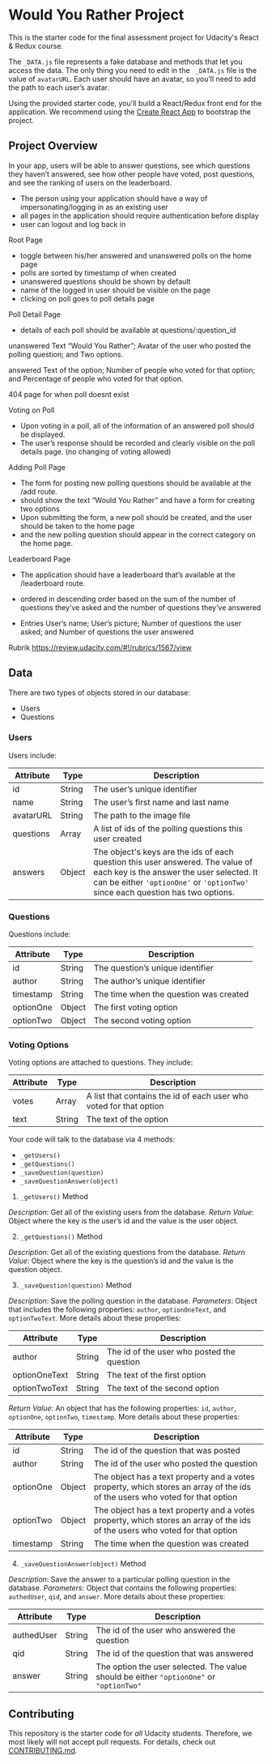 # Would You Rather Project

This is the starter code for the final assessment project for Udacity's React & Redux course.

The `_DATA.js` file represents a fake database and methods that let you access the data. The only thing you need to edit in the ` _DATA.js` file is the value of `avatarURL`. Each user should have an avatar, so you’ll need to add the path to each user’s avatar.

Using the provided starter code, you'll build a React/Redux front end for the application. We recommend using the [Create React App](https://github.com/facebook/create-react-app) to bootstrap the project.

## Project Overview

In your app, users will be able to answer questions, see which questions they haven’t answered, see how other people have voted, post questions, and see the ranking of users on the leaderboard.

* The person using your application should have a way of impersonating/logging in as an existing user
* all pages in the application should require authentication before display
* user can logout and log back in

Root Page
* toggle between his/her answered and unanswered polls on the home page
* polls are sorted by timestamp of when created
* unanswered questions should be shown by default
* name of the logged in user should be visible on the page
* clicking on poll goes to poll details page

Poll Detail Page
* details of each poll should be available at questions/:question_id

unanswered
Text “Would You Rather”;
Avatar of the user who posted the polling question; and
Two options.

answered
Text of the option;
Number of people who voted for that option; and
Percentage of people who voted for that option.

404 page for when poll doesnt exist

Voting on Poll
* Upon voting in a poll, all of the information of an answered poll should be displayed.
* The user’s response should be recorded and clearly visible on the poll details page. (no changing of voting allowed)


Adding Poll Page
* The form for posting new polling questions should be available at the /add route.
* should show the text “Would You Rather” and have a form for creating two options
* Upon submitting the form, a new poll should be created, and the user should be taken to the home page
* and the new polling question should appear in the correct category on the home page.


Leaderboard Page
* The application should have a leaderboard that’s available at the /leaderboard route.
* ordered in descending order based on the sum of the number of questions they’ve asked and the number of questions they’ve answered

* Entries
User’s name;
User’s picture;
Number of questions the user asked; and
Number of questions the user answered

Rubrik https://review.udacity.com/#!/rubrics/1567/view

## Data

There are two types of objects stored in our database:

* Users
* Questions

### Users

Users include:

| Attribute    | Type             | Description           |
|-----------------|------------------|-------------------         |
| id                 | String           | The user’s unique identifier |
| name          | String           | The user’s first name  and last name     |
| avatarURL  | String           | The path to the image file |
| questions | Array | A list of ids of the polling questions this user created|
| answers      | Object         |  The object's keys are the ids of each question this user answered. The value of each key is the answer the user selected. It can be either `'optionOne'` or `'optionTwo'` since each question has two options.

### Questions

Questions include:

| Attribute | Type | Description |
|-----------------|------------------|-------------------|
| id                  | String | The question’s unique identifier |
| author        | String | The author’s unique identifier |
| timestamp | String | The time when the question was created|
| optionOne | Object | The first voting option|
| optionTwo | Object | The second voting option|

### Voting Options

Voting options are attached to questions. They include:

| Attribute | Type | Description |
|-----------------|------------------|-------------------|
| votes             | Array | A list that contains the id of each user who voted for that option|
| text                | String | The text of the option |

Your code will talk to the database via 4 methods:

* `_getUsers()`
* `_getQuestions()`
* `_saveQuestion(question)`
* `_saveQuestionAnswer(object)`

1) `_getUsers()` Method

*Description*: Get all of the existing users from the database.
*Return Value*: Object where the key is the user’s id and the value is the user object.

2) `_getQuestions()` Method

*Description*: Get all of the existing questions from the database.
*Return Value*: Object where the key is the question’s id and the value is the question object.

3) `_saveQuestion(question)` Method

*Description*: Save the polling question in the database.
*Parameters*:  Object that includes the following properties: `author`, `optionOneText`, and `optionTwoText`. More details about these properties:

| Attribute | Type | Description |
|-----------------|------------------|-------------------|
| author | String | The id of the user who posted the question|
| optionOneText| String | The text of the first option |
| optionTwoText | String | The text of the second option |

*Return Value*:  An object that has the following properties: `id`, `author`, `optionOne`, `optionTwo`, `timestamp`. More details about these properties:

| Attribute | Type | Description |
|-----------------|------------------|-------------------|
| id | String | The id of the question that was posted|
| author | String | The id of the user who posted the question|
| optionOne | Object | The object has a text property and a votes property, which stores an array of the ids of the users who voted for that option|
| optionTwo | Object | The object has a text property and a votes property, which stores an array of the ids of the users who voted for that option|
|timestamp|String | The time when the question was created|

4) `_saveQuestionAnswer(object)` Method

*Description*: Save the answer to a particular polling question in the database.
*Parameters*: Object that contains the following properties: `authedUser`, `qid`, and `answer`. More details about these properties:

| Attribute | Type | Description |
|-----------------|------------------|-------------------|
| authedUser | String | The id of the user who answered the question|
| qid | String | The id of the question that was answered|
| answer | String | The option the user selected. The value should be either `"optionOne"` or `"optionTwo"`|

## Contributing

This repository is the starter code for *all* Udacity students. Therefore, we most likely will not accept pull requests. For details, check out [CONTRIBUTING.md](https://github.com/udacity/reactnd-project-would-you-rather-starter/blob/master/CONTRIBUTING.md).
